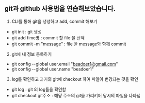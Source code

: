 ## **git과 github 사용법을 연습해보았습니다.**

1. CLI를 통해 git을 생성하고 add, commit 해보기
- git init : git 생성
- git add fime명 : commit 할 file 을 선택
- git commit -m "message" : file 을 message와 함께 commit

2. git에 내 정보 등록하기
- git config --global user.email "beadoer1@gmail.com"
- git config --global user.name "beadoer1"

3. log를 확인하고 과거의 git에 checkout 하여 파일이 변경되는 것을 확인
- git log : git 의 log들을 확인함
- git checkout git주소 : 해당 주소의 git을 가리키어 당시의 파일을 나타냄

